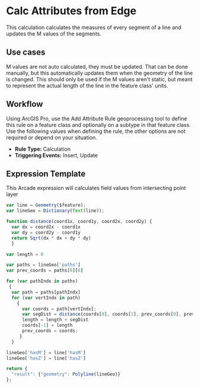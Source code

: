 # Calc Attributes from Edge

This calculation calculates the measures of every segment of a line and updates the M values of the segments.


## Use cases

M values are not auto calculated, they must be updated.  That can be done manually, but this automatically updates them when the geometry of the line is changed.
This should only be used if the M values aren't static, but meant to represent the actual length of the line in the feature class' units. 

## Workflow

Using ArcGIS Pro, use the Add Attribute Rule geoprocessing tool to define this rule on a feature class and optionally on a subtype in that feature class.  Use the following values when defining the rule, the other options are not required or depend on your situation.
  
  - **Rule Type:** Calculation
  - **Triggering Events:** Insert, Update

## Expression Template

This Arcade expression will calculates field values from intersecting point layer
```js
var line = Geometry($feature);
var lineGeo = Dictionary(Text(line));

function distance(coord1x, coord1y, coord2x, coord2y) {
  var dx = coord2x - coord1x
  var dy = coord2y - coord1y
  return Sqrt(dx * dx + dy * dy)
  }

var length = 0

var paths = lineGeo['paths']
var prev_coords = paths[0][0]

for (var pathIndx in paths)
 {
  var path = paths[pathIndx]
  for (var vertIndx in path)
    {
      var coords = path[vertIndx];
      var segDist = distance(coords[0], coords[1], prev_coords[0], prev_coords[1])
      length = length + segDist
      coords[-1] = length
      prev_coords = coords;
     }
  }

lineGeo['hasM'] = line['hasM']
lineGeo['hasZ'] = line['hasZ']

return {
  "result": {"geometry": Polyline(lineGeo)}
};
```
